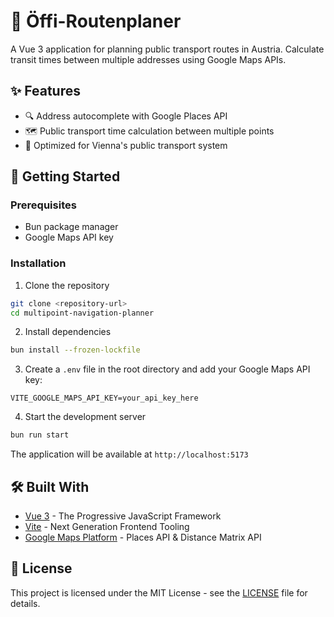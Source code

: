 # 🚌 Öffi-Routenplaner

A Vue 3 application for planning public transport routes in Austria. Calculate transit times between multiple addresses using Google Maps APIs.

## ✨ Features

- 🔍 Address autocomplete with Google Places API
- 🗺️ Public transport time calculation between multiple points
- 🎯 Optimized for Vienna's public transport system

## 🚀 Getting Started

### Prerequisites

- Bun package manager
- Google Maps API key

### Installation

1. Clone the repository

```bash
git clone <repository-url>
cd multipoint-navigation-planner
```

2. Install dependencies

```bash
bun install --frozen-lockfile
```

3. Create a `.env` file in the root directory and add your Google Maps API key:

```env
VITE_GOOGLE_MAPS_API_KEY=your_api_key_here
```

4. Start the development server

```bash
bun run start
```

The application will be available at `http://localhost:5173`

## 🛠️ Built With

- [Vue 3](https://vuejs.org/) - The Progressive JavaScript Framework
- [Vite](https://vitejs.dev/) - Next Generation Frontend Tooling
- [Google Maps Platform](https://developers.google.com/maps) - Places API & Distance Matrix API

## 📝 License

This project is licensed under the MIT License - see the [LICENSE](LICENSE) file for details.
